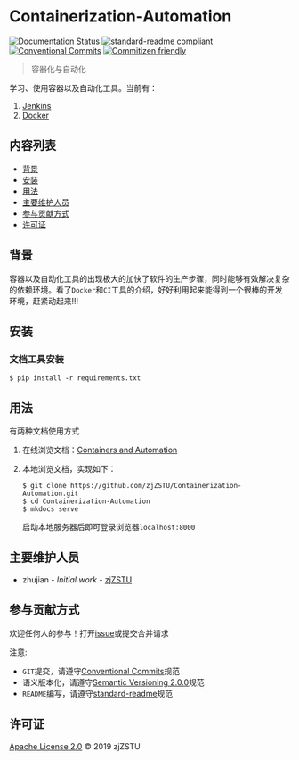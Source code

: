 # Containerization-Automation

[![Documentation Status](https://readthedocs.org/projects/containerization-automation/badge/?version=latest)](https://containerization-automation.readthedocs.io/zh_CN/latest/?badge=latest) [![standard-readme compliant](https://img.shields.io/badge/standard--readme-OK-green.svg?style=flat-square)](https://github.com/RichardLitt/standard-readme) [![Conventional Commits](https://img.shields.io/badge/Conventional%20Commits-1.0.0-yellow.svg)](https://conventionalcommits.org) [![Commitizen friendly](https://img.shields.io/badge/commitizen-friendly-brightgreen.svg)](http://commitizen.github.io/cz-cli/)

> 容器化与自动化

学习、使用容器以及自动化工具。当前有：

1. [Jenkins](https://containerization-automation.readthedocs.io/zh_CN/latest/jenkins/)
2. [Docker](https://containerization-automation.readthedocs.io/zh_CN/latest/docker/basic/[%E8%AF%91]docker%E6%A6%82%E8%BF%B0/)

## 内容列表

- [背景](#背景)
- [安装](#安装)
- [用法](#用法)
- [主要维护人员](#主要维护人员)
- [参与贡献方式](#参与贡献方式)
- [许可证](#许可证)

## 背景

容器以及自动化工具的出现极大的加快了软件的生产步骤，同时能够有效解决复杂的依赖环境。看了`Docker`和`CI`工具的介绍，好好利用起来能得到一个很棒的开发环境，赶紧动起来!!!

## 安装

### 文档工具安装

```
$ pip install -r requirements.txt
```

## 用法

有两种文档使用方式

1. 在线浏览文档：[Containers and Automation](https://containerization-automation.readthedocs.io/zh_CN/latest/?badge=latest)

2. 本地浏览文档，实现如下：

    ```
    $ git clone https://github.com/zjZSTU/Containerization-Automation.git
    $ cd Containerization-Automation
    $ mkdocs serve
    ```
   启动本地服务器后即可登录浏览器`localhost:8000`

## 主要维护人员

* zhujian - *Initial work* - [zjZSTU](https://github.com/zjZSTU)

## 参与贡献方式

欢迎任何人的参与！打开[issue](https://github.com/zjZSTU/Container-Automation/issues)或提交合并请求

注意:

* `GIT`提交，请遵守[Conventional Commits](https://www.conventionalcommits.org/en/v1.0.0-beta.4/)规范
* 语义版本化，请遵守[Semantic Versioning 2.0.0](https://semver.org)规范
* `README`编写，请遵守[standard-readme](https://github.com/RichardLitt/standard-readme)规范

## 许可证

[Apache License 2.0](LICENSE) © 2019 zjZSTU
